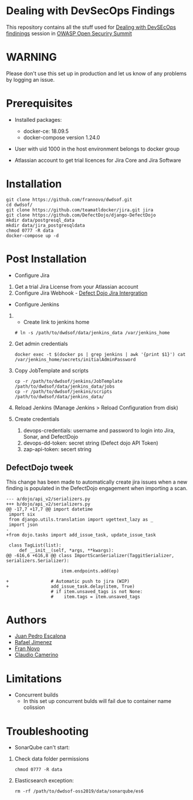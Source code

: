 # Dealing with DevSecOps Findings

This repository contains all the stuff used for [Dealing with DevSEcOps findinings](https://open-security-summit.org/tracks/devsecops/working-sessions/dealing-with-security-findings/) session in [OWASP Open Securiry Summit](https://open-security-summit.org)


# WARNING
Please don't use this set up in production and let us know of any problems by logging an issue.

# Prerequisites
- Installed packages:
  - docker-ce: 18.09.5
  - docker-compose version 1.24.0

- User with uid 1000 in the host environment belongs to docker group
- Atlassian account to get trial licences for Jira Core and Jira Software

# Installation
```
git clone https://github.com/frannovo/dwdsof.git
cd dwdsof/
git clone https://github.com/teamatldocker/jira.git jira
git clone https://github.com/DefectDojo/django-DefectDojo
mkdir data/postgresql_data
mkdir data/jira_postgresqldata 
chmod 0777 -R data
docker-compose up -d
```

# Post Installation
- Configure Jira
1. Get a trial Jira License from your Atlassian account
2. Configure Jira Webhook - [Defect Dojo Jira Intergration](https://defectdojo.readthedocs.io/en/latest/features.html#jira-integration)

- Configure Jenkins
1. - Create link to jenkins home
   ```
   # ln -s /path/to/dwdsof/data/jenkins_data /var/jenkins_home
   ```

2. Get admin credentials
   ```
   docker exec -t $(docker ps | grep jenkins | awk '{print $1}') cat /var/jenkins_home/secrets/initialAdminPassword
   ```
3. Copy JobTemplate and scripts
   ```
   cp -r /path/to/dwdsof/jenkins/JobTemplate /path/to/dwdsof/data/jenkins_data/jobs
   cp -r /path/to/dwdsof/jenkins/scripts /path/to/dwdsof/data/jenkins_data/
   ```
4. Reload Jenkins (Manage Jenkins > Reload Configuration from disk)
5. Create credentials
   1. devops-credentials: username and password to login into Jira, Sonar, and DefectDojo
   2. devops-dd-token: secret string (Defect dojo API Token) 
   3. zap-api-token: secert string 


## DefectDojo tweek
  
  This change has been made to automatically create jira issues when a new finding is populated in the DefectDojo engagement when importing a scan.
   ```
   --- a/dojo/api_v2/serializers.py
   +++ b/dojo/api_v2/serializers.py
   @@ -17,7 +17,7 @@ import datetime
    import six
    from django.utils.translation import ugettext_lazy as _
    import json
   -
   +from dojo.tasks import add_issue_task, update_issue_task
    
    class TagList(list):
        def __init__(self, *args, **kwargs):
   @@ -616,6 +616,8 @@ class ImportScanSerializer(TaggitSerializer,    serializers.Serializer):
    
                        item.endpoints.add(ep)
    
   +                # Automatic push to jira (WIP)
   +                add_issue_task.delay(item, True)
                    # if item.unsaved_tags is not None:
                    #    item.tags = item.unsaved_tags  
   ```

# Authors
* [Juan Pedro Escalona](https://github.com/jpescalona)
* [Rafael Jimenez](https://github.com/rjimgal)
* [Fran Novo](https://github.com/frannovo)
* [Claudio Camerino](https://github.com/clazba)


# Limitations
- Concurrent builds
  - In this set up concurrent bulds will fail due to container name colission
  

# Troubleshooting
- SonarQube can't start: 
1. Check data folder permissions
   ```
   chmod 0777 -R data
   ```
2. Elasticsearch exception:
   ```
   rm -rf /path/to/dwdsof-oss2019/data/sonarqube/es6
   ```

